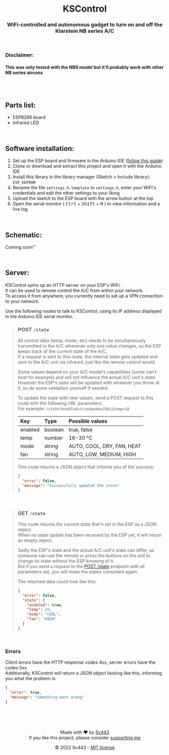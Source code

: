 <div align="center" style="text-align:center;">

# KSControl
### WiFi-controlled and autonomous gadget to turn on and off the Klarstein NB series A/C

</div><br>

### Disclaimer:
#### This was only tested with the NB9 model but it'll probably work with other NB series aircons

<br><br>

## Parts list:
- ESP8266 board
- Infrared LED
<!-- TODO: maybe transistor + series resistor? -->

<br>

## Software installation:

1. Set up the ESP board and firmware in the Arduino IDE ([follow this guide](https://randomnerdtutorials.com/how-to-install-esp8266-board-arduino-ide/))
2. Clone or download and extract this project and open it with the Arduino IDE
3. Install this library in the library manager (Sketch > Include library): `ESP_EEPROM`
4. Rename the file `settings.h.template` to `settings.h`, enter your WiFi's credentials and edit the other settings to your liking
5. Upload the sketch to the ESP board with the arrow button at the top
6. Open the serial monitor ( <kbd>Ctrl</kbd> + <kbd>Shift</kbd> + <kbd>M</kbd> ) to view information and a live log

<br>

## Schematic:
Coming soon™

<br>

## Server:
KSControl spins up an HTTP server on your ESP's WiFi.  
It can be used to remote control the A/C from within your network.  
To access it from anywhere, you currently need to set up a VPN connection to your network.  
  
Use the following routes to talk to KSControl, using its IP address displayed in the Arduino IDE serial monitor.  

> ### POST `/state`
> All control data (temp, mode, etc) needs to be simultaneously transmitted to the A/C whenever only one value changes, so the ESP keeps track of the current state of the A/C.  
> If a request is sent to this route, the internal state gets updated and sent to the A/C unit via infrared, just like the remote control would.  
>   
> Some values depend on your A/C model's capabilities (some can't heat for example) and will not influence the actual A/C unit's state.  
> However the ESP's state will be updated with whatever you throw at it, so do some validation yourself if needed.  
>   
> To update the state with new values, send a POST request to this route with the following URL parameters.  
> For example: `/state?enabled=true&mode=COOL&temp=18`
> 
> | Key | Type | Possible values |
> | :-- | :-- | :-- |
> | enabled | boolean | true, false |
> | temp | number | 16-30 °C |
> | mode | string | AUTO, COOL, DRY, FAN, HEAT |
> | fan | string | AUTO, LOW, MEDIUM, HIGH |
>   
> This route returns a JSON object that informs you of the success:
> ```json
> {
>   "error": false,
>   "message": "Successfully updated the state"
> }
> ```

<br>

> ### GET `/state`
> This route returns the current state that's set in the ESP as a JSON object.  
> When no state update has been received by the ESP yet, it will return an empty object.  
>   
> Sadly the ESP's state and the actual A/C unit's state can differ, as someone can use the remote or press the buttons on the unit to change its state without the ESP knowing of it.  
> But if you send a request to the [POST /state](#post-state) endpoint with all parameters set, you will make the states consistent again.  
>   
> The returned data could look like this:
> ```json
> {
>   "error": false,
>   "state": {
>     "enabled": true,
>     "temp": 20,
>     "mode": "COOL",
>     "fan": "HIGH"
>   }
> }
> ```

<br>

### Errors
Client errors have the HTTP response codes 4xx, server errors have the codes 5xx.  
Additionally, KSControl will return a JSON object looking like this, informing you what the problem is:
```json
{
  "error": true,
  "message": "Something went wrong"
}
```

<br><br><br>

<div align="center" style="text-align: center;">

Made with ❤️ by [Sv443](https://github.com/Sv443)  
If you like this project, please consider [supporting me](https://github.com/sponsors/Sv443)  
  
© 2022 Sv443 - [MIT license](./LICENSE.txt)

</div>